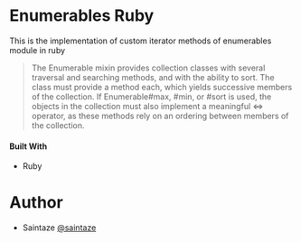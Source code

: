 # Enumerables Ruby
This is the implementation of custom iterator methods of enumerables module in ruby

> The Enumerable mixin provides collection classes with several traversal and searching methods, and with the ability to sort. The class must provide a method each, which yields successive members of the collection. If Enumerable#max, #min, or #sort is used, the objects in the collection must also implement a meaningful <=> operator, as these methods rely on an ordering between members of the collection.

#### Built With
+ Ruby

# Author
+ Saintaze [@saintaze](https://github.com/saintaze/)
